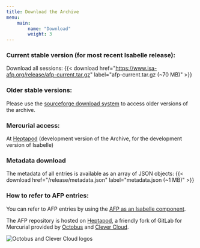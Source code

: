 ```yaml
---
title: Download the Archive
menu: 
    main:
        name: "Download"
        weight: 3
---
```


### **Current stable version** (for most recent Isabelle release):

Download all sessions: {{< download href="https://www.isa-afp.org/release/afp-current.tar.gz" label="afp-current.tar.gz (~70 MB)" >}}

### Older stable versions:

Please use the [sourceforge download system](http://sourceforge.net/projects/afp/files/) to access older versions of the archive.

### Mercurial access:

At [Heptapod](https://foss.heptapod.net/isa-afp/afp-devel/) (development version of the Archive, for the development version of Isabelle)

### Metadata download

The metadata of all entries is available as an array of JSON objects: {{< download href="/release/metadata.json" label="metadata.json (~1 MB)" >}}

### How to refer to AFP entries:

You can refer to AFP entries by using the [AFP as an Isabelle component](/help).

The AFP repository is hosted on [Heptapod](https://foss.heptapod.net/), a friendly fork of GitLab for Mercurial provided by [Octobus](https://octobus.net) and [Clever Cloud](https://www.clever-cloud.com/en/).

![Octobus and Clever Cloud logos](/images/octobus+clever.png)
